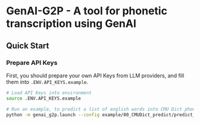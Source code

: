 # GenAI-G2P - A tool for phonetic transcription using GenAI

## Quick Start
### Prepare API Keys
First, you should prepare your own API Keys from LLM providers, and fill them into `.ENV.API_KEYS.example`.
```bash
# Load API Keys into environment
source .ENV.API_KEYS.example

# Run an example, to predict a list of english words into CMU Dict phonetic representationss
python -m genai_g2p.launch --config example/00_CMUDict_predict/predict_CMUDict.yaml
```

